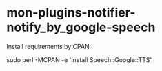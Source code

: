 mon-plugins-notifier-notify_by_google-speech
============================================

Install requirements by CPAN:

sudo perl -MCPAN -e 'install Speech::Google::TTS' 

